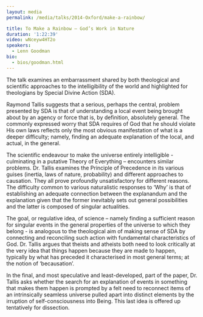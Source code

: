 ```yaml
---
layout: media
permalink: /media/talks/2014-Oxford/make-a-rainbow/

title: To Make a Rainbow – God’s Work in Nature
duration: '1:22:39'
video: wNceyw4HT2o
speakers:
  - Lenn Goodman
bio:
  - bios/goodman.html
---
```

The talk examines an embarrassment shared by both theological and scientific approaches to the intelligibility of the world and highlighted for theologians by Special Divine Action (SDA).

Raymond Tallis suggests that a serious, perhaps the central, problem presented by SDA is that of understanding a local event being brought about by an agency or force that is, by definition, absolutely general. The commonly expressed worry that SDA requires of God that he should violate His own laws reflects only the most obvious manifestation of what is a deeper difficulty; namely, finding an adequate explanation of the local, and actual, in the general.

The scientific endeavour to make the universe entirely intelligible - culminating in a putative Theory of Everything – encounters similar problems. Dr. Tallis examines the Principle of Precedence in its various guises (inertia, laws of nature, probability) and different approaches to causation. They all prove profoundly unsatisfactory for different reasons. The difficulty common to various naturalistic responses to ‘Why’ is that of establishing an adequate connection between the explanandum and the explanation given that the former inevitably sets out general possibilities and the latter is composed of singular actualities.

The goal, or regulative idea, of science – namely finding a sufficient reason for singular events in the general properties of the universe to which they belong - is analogous to the theological aim of making sense of SDA by connecting and reconciling such action with fundamental characteristics of God. Dr. Tallis argues that theists and atheists both need to look critically at the very idea that things happen because they are made to happen, typically by what has preceded it characterised in most general terms; at the notion of ‘becausation’.

In the final, and most speculative and least-developed, part of the paper, Dr. Tallis asks whether the search for an explanation of events in something that makes them happen is prompted by a felt need to reconnect items of an intrinsically seamless universe pulled apart into distinct elements by the irruption of self-consciousness into Being. This last idea is offered up tentatively for dissection.
